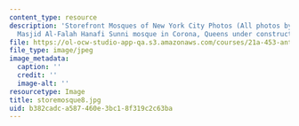 ```yaml
---
content_type: resource
description: 'Storefront Mosques of New York City Photos (All photos by Susan Slyomovics):
  Masjid Al-Falah Hanafi Sunni mosque in Corona, Queens under construction.'
file: https://ol-ocw-studio-app-qa.s3.amazonaws.com/courses/21a-453-anthropology-of-the-middle-east-spring-2004/b382cadca587460e3bc18f319c2c63ba_storemosque8.jpg
file_type: image/jpeg
image_metadata:
  caption: ''
  credit: ''
  image-alt: ''
resourcetype: Image
title: storemosque8.jpg
uid: b382cadc-a587-460e-3bc1-8f319c2c63ba
---
```

